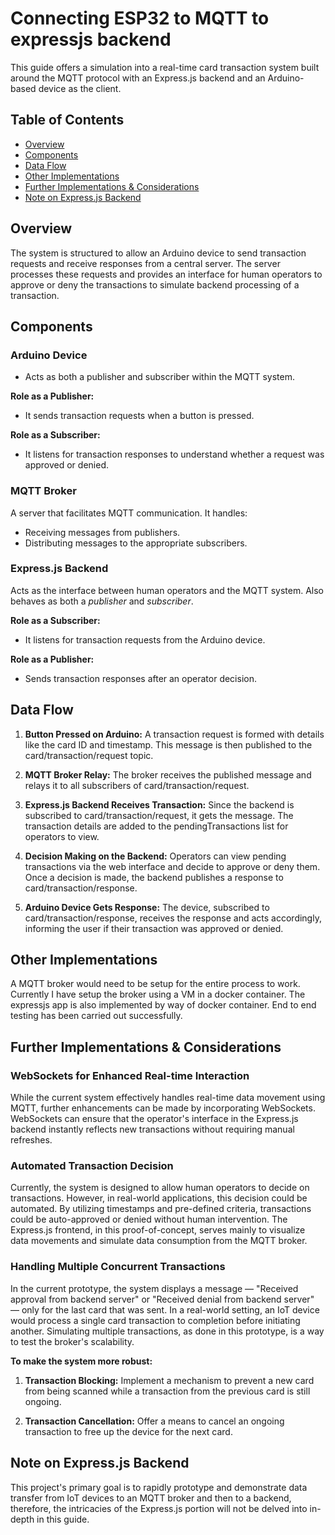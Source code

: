 # Connecting ESP32 to MQTT to expressjs backend

This guide offers a simulation into a real-time card transaction system built around the MQTT protocol with an Express.js backend and an Arduino-based device as the client.

## Table of Contents

- [Overview](#overview)
- [Components](#components)
- [Data Flow](#data-flow)
- [Other Implementations](#other-implementations)
- [Further Implementations & Considerations](#further-implementations--considerations)
- [Note on Express.js Backend](#note-on-expressjs-backend)


## Overview

The system is structured to allow an Arduino device to send transaction requests and receive responses from a central server. The server processes these requests and provides an interface for human operators to approve or deny the transactions to simulate backend processing of a transaction.

## Components

### Arduino Device

- Acts as both a publisher and subscriber within the MQTT system.

**Role as a Publisher:**

- It sends transaction requests when a button is pressed.

**Role as a Subscriber:**

- It listens for transaction responses to understand whether a request was approved or denied.

### MQTT Broker

A server that facilitates MQTT communication. It handles:

- Receiving messages from publishers.
- Distributing messages to the appropriate subscribers.

### Express.js Backend

Acts as the interface between human operators and the MQTT system. Also behaves as both a *publisher* and *subscriber*.

**Role as a Subscriber:**

- It listens for transaction requests from the Arduino device.

**Role as a Publisher:**

- Sends transaction responses after an operator decision.

## Data Flow

1. **Button Pressed on Arduino:** A transaction request is formed with details like the card ID and timestamp. This message is then published to the card/transaction/request topic.

1. **MQTT Broker Relay:** The broker receives the published message and relays it to all subscribers of card/transaction/request.

1. **Express.js Backend Receives Transaction:** Since the backend is subscribed to card/transaction/request, it gets the message. The transaction details are added to the pendingTransactions list for operators to view.

1. **Decision Making on the Backend:** Operators can view pending transactions via the web interface and decide to approve or deny them. Once a decision is made, the backend publishes a response to card/transaction/response.

1. **Arduino Device Gets Response:** The device, subscribed to card/transaction/response, receives the response and acts accordingly, informing the user if their transaction was approved or denied.

## Other Implementations

A MQTT broker would need to be setup for the entire process to work. Currently I have setup the broker using a VM in a docker container. The expressjs app is also implemented by way of docker container. End to end testing has been carried out successfully.

## Further Implementations & Considerations

### WebSockets for Enhanced Real-time Interaction

While the current system effectively handles real-time data movement using MQTT, further enhancements can be made by incorporating WebSockets. WebSockets can ensure that the operator's interface in the Express.js backend instantly reflects new transactions without requiring manual refreshes.

### Automated Transaction Decision

Currently, the system is designed to allow human operators to decide on transactions. However, in real-world applications, this decision could be automated. By utilizing timestamps and pre-defined criteria, transactions could be auto-approved or denied without human intervention. The Express.js frontend, in this proof-of-concept, serves mainly to visualize data movements and simulate data consumption from the MQTT broker.

### Handling Multiple Concurrent Transactions

In the current prototype, the system displays a message — "Received approval from backend server" or "Received denial from backend server" — only for the last card that was sent. In a real-world setting, an IoT device would process a single card transaction to completion before initiating another. Simulating multiple transactions, as done in this prototype, is a way to test the broker's scalability.

**To make the system more robust:**

1. **Transaction Blocking:** Implement a mechanism to prevent a new card from being scanned while a transaction from the previous card is still ongoing.

1. **Transaction Cancellation:** Offer a means to cancel an ongoing transaction to free up the device for the next card.

## Note on Express.js Backend

This project's primary goal is to rapidly prototype and demonstrate data transfer from IoT devices to an MQTT broker and then to a backend, therefore, the intricacies of the Express.js portion will not be delved into in-depth in this guide.










